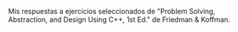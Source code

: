 Mis respuestas a ejercicios seleccionados de "Problem Solving, Abstraction, and Design Using C++, 1st Ed." de Friedman & Koffman.
